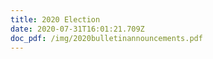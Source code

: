 ```yaml
---
title: 2020 Election
date: 2020-07-31T16:01:21.709Z
doc_pdf: /img/2020bulletinannouncements.pdf
---
```


